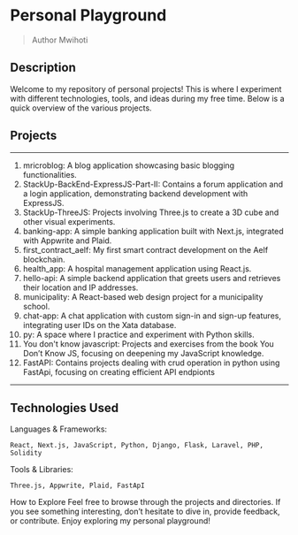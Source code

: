 # Personal Playground

> Author Mwihoti
## Description
Welcome to my repository of personal projects! This is where I experiment with different technologies, tools, and ideas during my free time. Below is a quick overview of the various projects.

## Projects
---

1. mricroblog: A blog application showcasing basic blogging functionalities.
2. StackUp-BackEnd-ExpressJS-Part-II: Contains a forum application and a login application, demonstrating backend development with ExpressJS.
3. StackUp-ThreeJS: Projects involving Three.js to create a 3D cube and other visual experiments.
4. banking-app: A simple banking application built with Next.js, integrated with Appwrite and Plaid.
5. first_contract_aelf: My first smart contract development on the Aelf blockchain.
6. health_app: A hospital management application using React.js.
7. hello-api: A simple backend application that greets users and retrieves their location and IP addresses.
8. municipality: A React-based web design project for a municipality school.
9. chat-app: A chat application with custom sign-in and sign-up features, integrating user IDs on the Xata database.
10. py: A space where I practice and experiment with Python skills.
11. You don't know javascript: Projects and exercises from the book You Don’t Know JS, focusing on deepening my JavaScript knowledge.
12. FastAPI: Contains projects dealing with crud operation in python using FastApi, focusing on creating efficient API endpionts

---
## Technologies Used

Languages & Frameworks:
```
React, Next.js, JavaScript, Python, Django, Flask, Laravel, PHP, Solidity
```
Tools & Libraries: 
```
Three.js, Appwrite, Plaid, FastApI
```
How to Explore
Feel free to browse through the projects and directories. If you see something interesting, don’t hesitate to dive in, provide feedback, or contribute. Enjoy exploring my personal playground!


